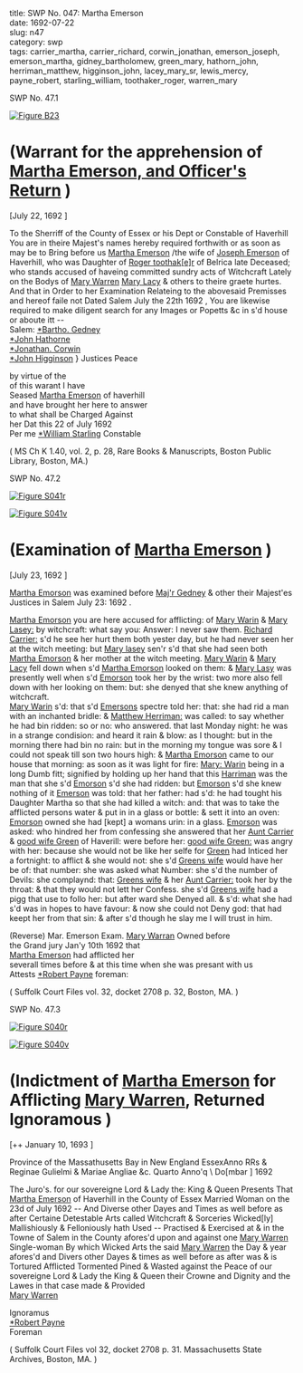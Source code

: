 title: SWP No. 047: Martha Emerson  
date: 1692-07-22  
slug: n47  
category: swp  
tags: carrier_martha, carrier_richard, corwin_jonathan, emerson_joseph, emerson_martha, gidney_bartholomew, green_mary, hathorn_john, herriman_matthew, higginson_john, lacey_mary_sr, lewis_mercy, payne_robert, starling_william, toothaker_roger, warren_mary




<div markdown class="doc" id="n47.1">

<div class="doc_id">SWP No. 47.1</div>


<span markdown class="figure">[![Figure B23](archives/BPL/gifs/B23.gif)](archives/BPL/LARGE/B23.jpg)</span>

# (Warrant for the apprehension of [Martha Emerson, and Officer's Return](/tag/emerson_martha.html) )

[July 22, 1692 ] 

To the Sherriff of the County of Essex or his Dept or Constable of  Haverhill  
You are in theire Majest's names hereby required forthwith or as  soon as may be to Bring before us [Martha Emerson](/tag/emerson_martha.html) /the wife of [Joseph Emerson](/tag/emerson_joseph.html) of Haverhill, who was Daughter of [Roger toothak[e]r](/tag/toothaker_roger.html) of Belrica late Deceased; who stands accused of haveing committed  sundry acts of Witchcraft Lately on the Bodys of [Mary Warren](/tag/warren_mary.html) [Mary Lacy](/tag/lewis_mercy.html) & others to theire graete hurtes. And that in  Order to her Examination Relateing to the abovesaid Premisses and hereof faile not Dated Salem July the 22th 1692 , You are likewise required to make diligent search for any Images or Popetts &c in s'd house or aboute itt --  
Salem:   [*Bartho. Gedney](/tag/gidney_bartholomew.html)  
[*John Hathorne](/tag/hathorn_john.html)  
[*Jonathan. Corwin](/tag/corwin_jonathan.html)  
[*John Higginson](/tag/higginson_john.html)   } Justices Peace 

by virtue of the  
of this warant I have  
Seased [Martha Emerson](/tag/emerson_martha.html) of haverhill  
and have brought her here to answer  
to what shall be  Charged Against  
her Dat this 22 of July 1692  
                    Per me [*William Starling](/tag/starling_william.html)  Constable  
                    
( MS Ch K 1.40, vol. 2, p. 28, Rare Books & Manuscripts, Boston Public Library, Boston, MA.)

</div>



<div markdown class="doc" id="n47.2">

<div class="doc_id">SWP No. 47.2</div>


<span markdown class="figure">[![Figure S041r](archives/Suffolk/small/S041A.jpg)](archives/Suffolk/large/S041A.jpg)</span>

<span markdown class="figure">[![Figure S041v](archives/Suffolk/small/S041B.jpg)](archives/Suffolk/large/S041B.jpg)</span>

# (Examination of [Martha Emerson](/tag/emerson_martha.html) )

[July 23, 1692 ]

[Martha Emorson](/tag/emerson_martha.html) was examined before [Maj'r Gedney](/tag/gidney_bartholomew.html) & other their  Majest'es Justices in Salem July 23: 1692 .

[Martha Emorson](/tag/emerson_martha.html) you are here accused for afflicting: of [Mary Warin](/tag/warren_mary.html)  & [Mary Lasey:](/tag/lacey_mary_sr.html) by witchcraft: what say you: Answer: I never saw  them. [Richard Carrier:](/tag/carrier_richard.html) s'd he see her hurt them both yester day,  but he had never seen her at the witch meeting: but [Mary lasey](/tag/lacey_mary_sr.html)  sen'r s'd that she had seen both [Martha Emorson](/tag/emerson_martha.html) & her mother at  the witch meeting. [Mary Warin](/tag/warren_mary.html) & [Mary Lacy](/tag/lacey_mary_sr.html) fell down when s'd  [Martha Emorson](/tag/emerson_martha.html) looked on them: & [Mary Lasy](/tag/lacey_mary_sr.html) was presently well  when s'd [Emorson](/tag/emerson_martha.html) took her by the wrist: two more also fell down  with her looking on them: but: she denyed that she knew anything  of witchcraft.  
[Mary Warin](/tag/warren_mary.html) s'd: that s'd [Emersons](/tag/emerson_martha.html) spectre told her: that: she had rid  a man with an inchanted bridle: & [Matthew Herriman:](/tag/herriman_matthew.html) was called:  to say whether he had bin ridden: so or no: who answered. that last  Monday night: he was in a strange condision: and heard it rain  & blow: as I thought: but in the morning there had bin no rain: but  in the morning my tongue was sore & I could not speak till son two hours high: & [Martha Emorson](/tag/emerson_martha.html) came to our house that morning: as  soon as it was light for fire: [Mary: Warin](/tag/warren_mary.html) being in a long Dumb fitt;  signified by holding up her hand that this [Harriman](/tag/herriman_matthew.html) was the man  that she s'd [Emorson](/tag/emerson_martha.html) s'd she had ridden: but [Emorson](/tag/emerson_martha.html) s'd she knew  nothing of it [Emerson](/tag/emerson_martha.html) was told: that her father: had s'd: he had  tought his Daughter Martha so that she had killed a witch: and:  that was to take the afflicted persons water & put in in a glass or  bottle: & sett it into an oven: [Emorson](/tag/emerson_martha.html) owned she had [kept] a  womans urin: in a glass. [Emorson](/tag/emerson_martha.html) was asked: who hindred her  from confessing she answered that her [Aunt Carrier](/tag/carrier_martha.html) & [good wife Green](/tag/green_mary.html) of Haverill: were before her: [good wife Green:](/tag/green_mary.html) was angry  with her: because she would not be like her selfe for [Green](/tag/green_mary.html) had  Inticed her a fortnight: to afflict & she would not: she s'd [Greens wife](/tag/green_mary.html) would have her be of: that number: she was asked what Number: she s'd the number of Devils: she complaynd: that: [Greens wife](/tag/green_mary.html)  & her [Aunt Carrier:](/tag/carrier_martha.html) took her by the throat: & that they would not  lett her Confess. she s'd [Greens wife](/tag/green_mary.html) had a pigg that use to follo  her: but after ward she Denyed all. & s'd: what she had s'd was in   hopes to have favour: & now she could not Deny god: that had keept  her from that sin: & after s'd though he slay me I will trust in him.

(Reverse) Mar. Emerson Exam.  [Mary Warran](/tag/warren_mary.html) Owned before  
the Grand jury Jan'y 10th 1692 that  
[Martha Emerson](/tag/emerson_martha.html) had afflicted her  
severall times before  & at this time when she was presant with us  
Attests  [*Robert Payne](/tag/payne_robert.html) foreman: 

( Suffolk Court Files vol. 32, docket 2708 p. 32, Boston, MA. )

</div>



<div markdown class="doc" id="n47.3">

<div class="doc_id">SWP No. 47.3</div>


<span markdown class="figure">[![Figure S040r](archives/Suffolk/small/S040A.jpg)](archives/Suffolk/large/S040A.jpg)</span>

<span markdown class="figure">[![Figure S040v](archives/Suffolk/small/S040B.jpg)](archives/Suffolk/large/S040B.jpg)</span>

# (Indictment of [Martha Emerson](/tag/emerson_martha.html) for Afflicting [Mary Warren](/tag/warren_mary.html), Returned Ignoramous ) 

[++ January 10, 1693 ]

Province of the Massathusetts  Bay in New England EssexAnno RRs & Reginae Gulielmi & Mariae Angliae &c. Quarto Anno'q  \ Do[mbar ] 1692

The Juro's. for our sovereigne Lord & Lady the: King & Queen  Presents That [Martha Emerson](/tag/emerson_martha.html) of Haverhill in the County of Essex Married Woman on the 23d of July 1692 -- And Diverse other Dayes  and Times as well before as after Certaine Detestable Arts called  Witchcraft & Sorceries Wicked[ly] Mallishiously & Felloniously hath Used -- Practised & Exercised at & in the Towne of Salem in the County afores'd upon and against one [Mary Warren](/tag/warren_mary.html) Single-woman By which Wicked Arts the said [Mary Warren](/tag/warren_mary.html) the Day & year afores'd and Divers other Dayes & times as well before as after was & is Tortured Afflicted Tormented Pined & Wasted against the Peace of our sovereigne Lord & Lady the King & Queen their Crowne and Dignity and the Lawes in that case made & Provided  
[Mary Warren](/tag/warren_mary.html) 

Ignoramus  
[*Robert Payne](/tag/payne_robert.html)  
Foreman 

( Suffolk Court Files vol 32, docket 2708 p. 31. Massachusetts State Archives, Boston, MA. )

</div>